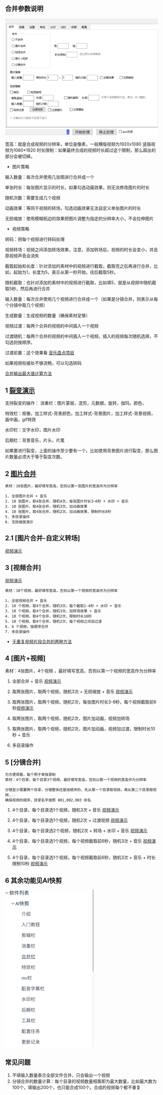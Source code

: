 ## 合并参数说明

![输入图片说明](videoFission_course.assets/205837_c526ca85_1093073.png "屏幕截图.png")

宽高：就是合成视频的分辨率，单位是像素，一般横版视频为1920x1080  竖版视频为1080*1920
时长限制：如果最终合成的视频时长超过这个限制，那么超出的部分会被切掉。

* 图片策略

输入数量：每次合并使用几张图进行合并成一个

单张时长：每张图片显示的时长，如果勾选动画效果，则无法修改图片的时长

随机次数：需要生成几个视频

动画效果：等同于视频的转场，勾选动画效果无法自定义单张图片的时长

无损缩放：使用模糊拓边的效果把图片调整为指定的分辨率大小，不会拉伸图片

* 视频策略

转码：把每个视频进行转码处理

视频转场：视频之间添加转场效果，注意，添加转场后，视频的时长会变小，并且原视频声音会消失

截取起始和长度：针对添加的素材中的视频进行截取，截取完之后再进行合并，比如，起始为1，长度为5，表示从第一秒开始，往后截取5秒。

随机截取：也针对添加的素材中的视频进行截取，比如填5，就是从视频中随机截取5秒，然后再进行合并

输入数量：每次合并使用几个视频进行合并成一个（如果是分镜合并，则表示从每个分镜中取几个视频）

生成数量：生成视频的数量（确保素材足够）

视频过渡：每两个合并的视频的中间插入一个视频

过渡随机：每两个合并的视频的中间插入一个视频，插入的视频每次随机选择，不勾选则按顺序。

过渡前置：这个效果看 [音乐盘点项目](https://qikistudio.gitee.io/)

如果视频衔接处不够流畅，可以勾选转码

[合并输出最大值计算方法](https://qikistudio.gitee.io/)

## 1 [裂变演示](https://qikistudio.gitee.io/)

支持裂变的操作：
消重栏：图片蒙层，混剪，元数据，旋转，伽玛，颜色，

特效栏：抠像，加工样式-背景颜色，加工样式-背景图片，加工样式-背景视频，画中画，gif特效

水印栏：文字水印，图片水印

后期栏：背景音乐，片头，片尾

如果要进行裂变，上面的操作至少要有一个。比如使用背景图片进行裂变，那么图片数量必须大于等于裂变次数。

## 2 [图片合并](https://qikistudio.gitee.io/)

    素材：10张图片，最好填写宽高，否则以第一张图片的宽高作为分辨率    
    
    1. 全部图片合并 + 音乐
    2. 10 张图片，取4张合并，随机4次，每张图片时长3~6秒 + 水印 + 音乐
    3. 10 张图片，取4张合并，随机3次，加动画效果
    4. 10 张图片，取4张合并，随机2次，加动画效果，限制时长8秒
    5. 多目录操作
    6. 无损缩放演示

## 2.1 [图片合并-自定义转场]

[视频演示](https://qikistudio.gitee.io/)

## 3 [视频合并]

[视频演示](https://qikistudio.gitee.io/)

    素材：10个视频，最好填写宽高，否则以第一个视频的宽高作为分辨率     
    
    1. 全部视频合并 + 音乐
    2. 10 个视频，取4个合并，随机3次，每个截取1-4秒 + 水印 + 音乐
    3. 10 个视频，取4个合并，随机3次，加转场效果 + 音乐
    4. 10 个视频，取4个合并，随机2次，限制时长10秒
    5. 10 个视频，取4个合并，随机2次，每个视频之间加过渡
    6. 4 个视频，按顺序合并
    7. 多目录操作

- [无重复视频片段合并的两种方法](https://qikistudio.gitee.io/)

## 4 [图片+视频]

   素材：4张图片，4个视频 ，最好填写宽高，否则以第一个视频的宽高作为分辨率   

1. 全部合并 + 音乐 [视频演示](https://qikistudio.gitee.io/)

2. 取两张图片，取两个视频，随机3次 + 无损缩放 + 音乐 [视频演示](https://qikistudio.gitee.io/)

3. 取两张图片，取两个视频，随机2次，每张图片时长3-6秒，每个视频截取前6秒[视频演示](https://qikistudio.gitee.io/)

4. 取两张图片，取两个视频，随机2次，图片加动画，视频加转场

5. 取两张图片，取两个视频，随机2次，图片加动画，视频加过渡，限制时长10秒 + 音乐

6. 多目录操作

## 5 [分镜合并]

    为方便观看，每个例子单独录制
    素材：4个目录，每个目录3个视频，最好填写宽高，否则以第一个视频的宽高作为分辨率    
    
    分镜至少需要两个目录，分镜整体还是按顺序的，先从第一个目录取视频，再从第二个目录取视频...  
    确保视频的顺序，目录名字按照 001,002,003 命名  

1. 4个目录，每个目录选1个视频，随机3次 + 音乐 [视频演示](https://qikistudio.gitee.io/)

2. 4个目录，每个目录选1个视频，随机2次 + 过渡视频 [视频演示](https://qikistudio.gitee.io/)

3. 4个目录，每个目录选2个视频，随机2次 + 转场 + 水印 + 音乐 [视频演示](https://qikistudio.gitee.io/)

4. 4个目录，每个目录选1个视频，每个视频截取前6秒，随机3次 + 音乐 [视频演示](https://qikistudio.gitee.io/)

5. 4个目录，每个目录选1个视频，每个视频截取前6秒，随机3次 + 音乐 + 时长限制10秒 [视频演示](https://qikistudio.gitee.io/)

## 6 其余功能见AI快剪

![image-20210928212352874](videoFission_course.assets/image-20210928212352874.png)

## 常见问题

1. 不填输入数量表示全部文件合并，只会输出一个视频
2. 分镜合并的数量计算：每个目录的视频数量相乘即为最大数量，比如最大数为100个，填输出200个，也只能合成100个。合成的视频每个都不重复